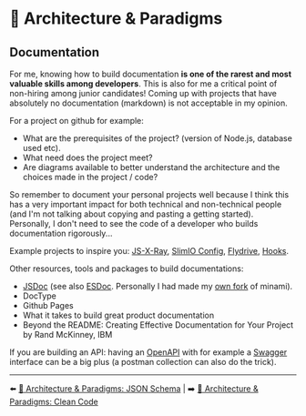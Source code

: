 # 🌇 Architecture & Paradigms

## Documentation

For me, knowing how to build documentation **is one of the rarest and most valuable skills among developers**. This is also for me a critical point of non-hiring among junior candidates! Coming up with projects that have absolutely no documentation (markdown) is not acceptable in my opinion.

For a project on github for example:

- What are the prerequisites of the project? (version of Node.js, database used etc).
- What need does the project meet?
- Are diagrams available to better understand the architecture and the choices made in the project / code?

So remember to document your personal projects well because I think this has a very important impact for both technical and non-technical people (and I'm not talking about copying and pasting a getting started). Personally, I don't need to see the code of a developer who builds documentation rigorously...

Example projects to inspire you: [JS-X-Ray](https://github.com/fraxken/js-x-ray), [SlimIO Config](https://github.com/SlimIO/Config), [Flydrive](https://github.com/Slynova-Org/flydrive), [Hooks](https://github.com/poppinss/hooks).

Other resources, tools and packages to build documentations:

- [JSDoc](https://jsdoc.app/) (see also [ESDoc](https://esdoc.org/). Personally I had made my [own fork](https://github.com/fraxken/minami) of minami).
- DocType
- Github Pages
- What it takes to build great product documentation
- Beyond the README: Creating Effective Documentation for Your Project by Rand McKinney, IBM

If you are building an API: having an [OpenAPI](https://swagger.io/specification/) with for example a [Swagger](https://swagger.io/tools/swagger-ui/) interface can be a big plus (a postman collection can also do the trick).

---

⬅️ [🌇 Architecture & Paradigms: JSON Schema](./3-json-schema.md) |
➡️ [🌇 Architecture & Paradigms: Clean Code](./5-clean-code.md)